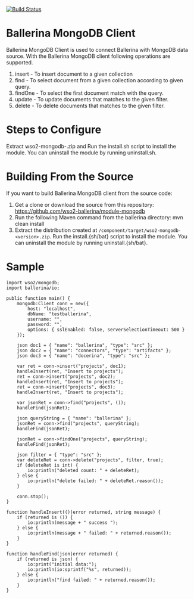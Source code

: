[![Build Status](https://travis-ci.org/wso2-ballerina/module-mongodb.svg?branch=master)](https://travis-ci.org/wso2-ballerina/module-mongodb)

# Ballerina MongoDB Client

Ballerina MongoDB Client is used to connect Ballerina with MongoDB data source. With the Ballerina MongoDB client following operations are supported.

1. insert - To insert document to a given collection
2. find - To select document from a given collection according to given query.
3. findOne - To select the first document match with the query.
4. update - To update documents that matches to the given filter.
5. delete - To delete documents that matches to the given filter.

Steps to Configure
==================================

Extract wso2-mongodb-<version>.zip and  Run the install.sh script to install the module.
You can uninstall the module by running uninstall.sh.

Building From the Source
==================================
If you want to build Ballerina MongoDB client from the source code:

1. Get a clone or download the source from this repository:
    https://github.com/wso2-ballerina/module-mongodb
2. Run the following Maven command from the ballerina directory: 
    mvn clean install
3. Extract the distribution created at `/component/target/wso2-mongodb-<version>.zip`. Run the install.{sh/bat} script to install the module.
You can uninstall the module by running uninstall.{sh/bat}.

Sample
==================================

```ballerina
import wso2/mongodb;
import ballerina/io;

public function main() {
    mongodb:Client conn = new({
        host: "localhost",
        dbName: "testballerina",
        username: "",
        password: "",
        options: { sslEnabled: false, serverSelectionTimeout: 500 }
    });

    json doc1 = { "name": "ballerina", "type": "src" };
    json doc2 = { "name": "connectors", "type": "artifacts" };
    json doc3 = { "name": "docerina", "type": "src" };

    var ret = conn->insert("projects", doc1);
    handleInsert(ret, "Insert to projects");
    ret = conn->insert("projects", doc2);
    handleInsert(ret, "Insert to projects");
    ret = conn->insert("projects", doc3);
    handleInsert(ret, "Insert to projects");

    var jsonRet = conn->find("projects", ());
    handleFind(jsonRet);

    json queryString = { "name": "ballerina" };
    jsonRet = conn->find("projects", queryString);
    handleFind(jsonRet);

    jsonRet = conn->findOne("projects", queryString);
    handleFind(jsonRet);

    json filter = { "type": "src" };
    var deleteRet = conn->delete("projects", filter, true);
    if (deleteRet is int) {
        io:println("deleted count: " + deleteRet);
    } else {
        io:println("delete failed: " + deleteRet.reason());
    }

    conn.stop();
}

function handleInsert(()|error returned, string message) {
    if (returned is ()) {
        io:println(message + " success ");
    } else {
        io:println(message + " failed: " + returned.reason());
    }
}

function handleFind(json|error returned) {
    if (returned is json) {
        io:print("initial data:");
        io:println(io:sprintf("%s", returned));
    } else {
        io:println("find failed: " + returned.reason());
    }
}
```   
    
